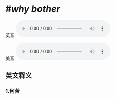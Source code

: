 # ***\#why bother*** 
英音
<audio src="./media/why bother1_AAC.aac" controls="controls"></audio>

美音
<audio src="./media/why bother2_AAC.aac" controls="controls"></audio>



  

英文释义
---
### 1.**何苦**  



